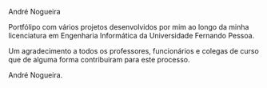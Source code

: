 André Nogueira

Portfólipo com vários projetos desenvolvidos por mim ao longo da minha licenciatura em Engenharia Informática da Universidade Fernando Pessoa.

Um agradecimento a todos os professores, funcionários e colegas de curso que de alguma forma contribuiram para este processo.

André Nogueira.
